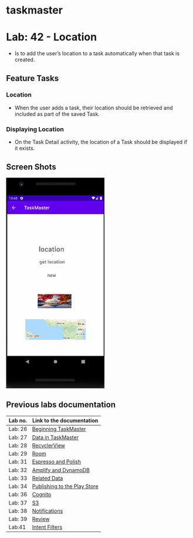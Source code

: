 # taskmaster

# Lab: 42 - Location

- Is to add the user’s location to a task automatically when that task is created.

## Feature Tasks

### Location

- When the user adds a task, their location should be retrieved and included as part of the saved Task.

### Displaying Location

- On the Task Detail activity, the location of a Task should be displayed if it exists.

## Screen Shots

![lab42-SS2](/screenshots/lab42/lab42-SS2.PNG)



## Previous labs documentation

| Lab no.       | Link to the documentation  |         
| ------------|-----------------------------|
|Lab: 26|[Beginning TaskMaster](labs/LAB26.md)|
|Lab: 27|[Data in TaskMaster](labs/LAB27.md)|
|Lab: 28|[RecyclerView](labs/LAB28.md)|
|Lab: 29|[Room](labs/LAB29.md)|
|Lab: 31|[Espresso and Polish](labs/LAB31.md)|
|Lab: 32|[Amplify and DynamoDB](labs/LAB32.md)|
|Lab: 33|[Related Data](labs/LAB33.md)|
|Lab: 34|[Publishing to the Play Store](labs/LAB34.md)|
|Lab: 36|[Cognito](labs/LAB36.md)|
|Lab: 37|[S3](labs/LAB37.md)|
|Lab: 38|[Notifications](labs/LAB38.md)|
|Lab: 39|[Review](labs/LAB39.md)|
|Lab:41|[Intent Filters](labs/LAB41.md)|








